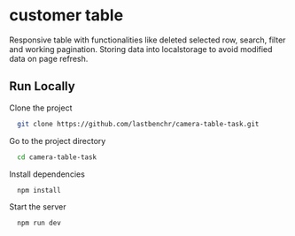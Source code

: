 # customer table

Responsive table with functionalities like deleted selected row, search, filter and working pagination. Storing data into localstorage to avoid modified data on page refresh.

## Run Locally

Clone the project

```bash
  git clone https://github.com/lastbenchr/camera-table-task.git
```

Go to the project directory

```bash
  cd camera-table-task
```

Install dependencies

```bash
  npm install
```

Start the server

```bash
  npm run dev
```
